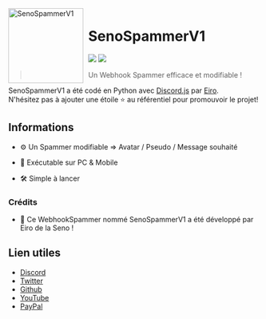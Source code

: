 <img width="150" height="150" align="left" style="float: left; margin: 0 10px 0 0;" alt="SenoSpammerV1" src="https://cdn.discordapp.com/attachments/769272569034833920/782758650305183765/IMG_20201130_010221.jpg">  

# SenoSpammerV1

[![](https://img.shields.io/discord/761541041152983050.svg?logo=discord&colorB=7289DA)](https://discord.gg/Eiro)
[![](https://img.shields.io/badge/paypal-donate-blue.svg)](https://paypal.me/Sawton)

> Un Webhook Spammer efficace et modifiable !

SenoSpammerV1 a été codé en Python avec [Discord.js](https://python.js.org)  par [Eiro](https://github.com/EiroWeb).  
N'hésitez pas à ajouter une étoile ⭐ au référentiel pour promouvoir le projet!
## Informations

* ⚙ Un Spammer modifiable => Avatar / Pseudo / Message souhaité

* 🔧 Exécutable sur PC & Mobile

* 🛠️ Simple à lancer

### Crédits

* 🎩 Ce WebhookSpammer nommé SenoSpammerV1 a été développé par Eiro de la Seno !


## Lien utiles

*   [Discord](https://discord.gg/Eiro)
*   [Twitter](https://twitter.com/EiroWeb)
*   [Github](https://github.com/EiroWeb)
*   [YouTube](https://youtube.com/Eiro)
*   [PayPal](https://paypal.me/sawton)
